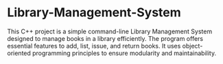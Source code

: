 # Library-Management-System
This C++ project is a simple command-line Library Management System designed to manage books in a library efficiently. The program offers essential features to add, list, issue, and return books. It uses object-oriented programming principles to ensure modularity and maintainability.
